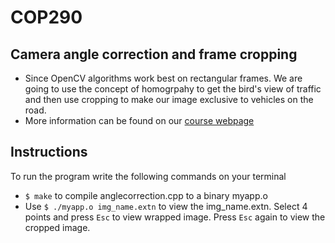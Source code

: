 # COP290

## Camera angle correction and frame cropping 
* Since OpenCV algorithms work best on rectangular frames. We are going to use the concept of homogrpahy to get the bird's view of traffic
 and then use cropping to make our image exclusive to vehicles on the road. 
* More information can be found on our [course webpage](https://www.cse.iitd.ac.in/~rijurekha/cop290_2021.html) 

## Instructions
To run the program write the following commands on your terminal
* `$ make` to compile anglecorrection.cpp to a binary myapp.o
* Use `$ ./myapp.o img_name.extn` to view the img\_name.extn. Select 4 points and press `Esc` to view wrapped image. Press `Esc` again to view the cropped image.
